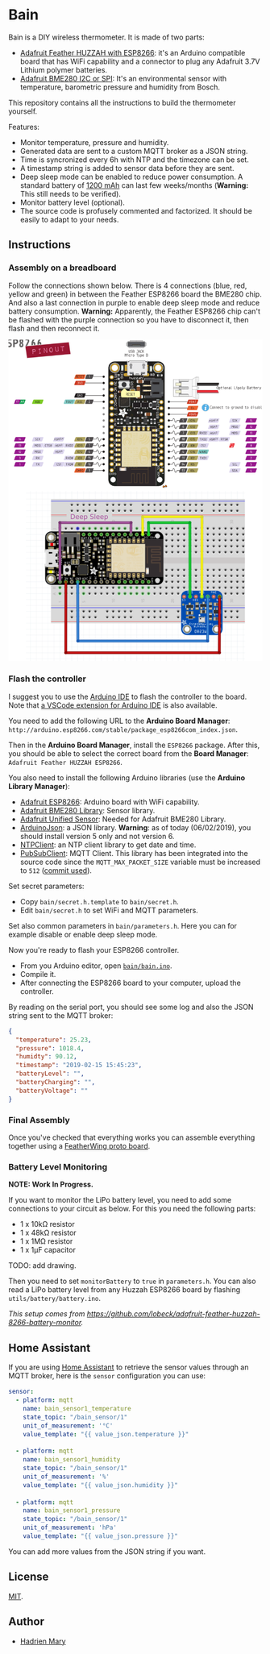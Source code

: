 # Bain

Bain is a DIY wireless thermometer. It is made of two parts:

- [Adafruit Feather HUZZAH with ESP8266](https://www.adafruit.com/product/2821): it's an Arduino compatible board that has WiFi capability and a connector to plug any Adafruit 3.7V Lithium polymer batteries.
- [Adafruit BME280 I2C or SPI](https://www.adafruit.com/product/2652): It's an environmental sensor with temperature, barometric pressure and humidity from Bosch.

This repository contains all the instructions to build the thermometer yourself.

Features:

- Monitor temperature, pressure and humidity.
- Generated data are sent to a custom MQTT broker as a JSON string.
- Time is syncronized every 6h with NTP and the timezone can be set.
- A timestamp string is added to sensor data before they are sent.
- Deep sleep mode can be enabled to reduce power consumption. A standard battery of [1200 mAh](https://www.adafruit.com/product/258) can last few weeks/months (**Warning:** This still needs to be verified).
- Monitor battery level (optional).
- The source code is profusely commented and factorized. It should be easily to adapt to your needs.

## Instructions

### Assembly on a breadboard

Follow the connections shown below. There is 4 connections (blue, red, yellow and green) in between the Feather ESP8266 board the BME280 chip. And also a last connection in purple to enable deep sleep mode and reduce battery consumption. **Warning:** Apparently, the Feather ESP8266 chip can't be flashed with the purple connection so you have to disconnect it, then flash and then reconnect it.

![Feather ESP8266](fritzing/drawing.png)

### Flash the controller

I suggest you to use the [Arduino IDE](https://www.arduino.cc/en/main/software) to flash the controller to the board. Note that [a VSCode extension for Arduino IDE](https://marketplace.visualstudio.com/items?itemName=vsciot-vscode.vscode-arduino) is also available.

You need to add the following URL to the **Arduino Board Manager**: `http://arduino.esp8266.com/stable/package_esp8266com_index.json`.

Then in the **Arduino Board Manager**, install the `ESP8266` package. After this, you should be able to select the correct board from the **Board Manager**: `Adafruit Feather HUZZAH ESP8266`.

You also need to install the following Arduino libraries (use the **Arduino Library Manager**):

- [Adafruit ESP8266](https://github.com/adafruit/Adafruit_ESP8266): Arduino board with WiFi capability.
- [Adafruit BME280 Library](https://github.com/adafruit/Adafruit_BME280_Library): Sensor library.
- [Adafruit Unified Sensor](https://github.com/adafruit/Adafruit_Sensor): Needed for Adafruit BME280 Library.
- [ArduinoJson](https://github.com/bblanchon/ArduinoJson): a JSON library. **Warning**: as of today (06/02/2019), you should install version 5 only and not version 6.
- [NTPClient](https://github.com/arduino-libraries/NTPClient): an NTP client library to get date and time.
- [PubSubClient](https://github.com/knolleary/pubsubclient): MQTT Client. This library has been integrated into the source code since the `MQTT_MAX_PACKET_SIZE` variable must be increased to `512` ([commit used](https://github.com/knolleary/pubsubclient/tree/26ce89fa476da85399b736f885274d67676dacb8)).

Set secret parameters:

- Copy `bain/secret.h.template` to `bain/secret.h`.
- Edit `bain/secret.h` to set WiFi and MQTT parameters.

Set also common parameters in `bain/parameters.h`. Here you can for example disable or enable deep sleep mode.

Now you're ready to flash your ESP8266 controller.

- From you Arduino editor, open [`bain/bain.ino`](bain/bain.ino).
- Compile it.
- After connecting the ESP8266 board to your computer, upload the controller.

By reading on the serial port, you should see some log and also the JSON string sent to the MQTT broker:

```json
{
  "temperature": 25.23,
  "pressure": 1018.4,
  "humidty": 90.12,
  "timestamp": "2019-02-15 15:45:23",
  "batteryLevel": "",
  "batteryCharging": "",
  "batteryVoltage": ""
}
```

### Final Assembly

Once you've checked that everything works you can assemble everything together using a [FeatherWing proto board](https://www.adafruit.com/product/2884).

### Battery Level Monitoring

**NOTE: Work In Progress.**

If you want to monitor the LiPo battery level, you need to add some connections to your circuit as below. For this you need the following parts:

- 1 x 10kΩ resistor
- 1 x 48kΩ resistor
- 1 x 1MΩ resistor
- 1 x 1µF capacitor

TODO: add drawing.

Then you need to set `monitorBattery` to `true` in `parameters.h`. You can also read a LiPo battery level from any Huzzah ESP8266 board by flashing `utils/battery/battery.ino`.

*This setup comes from https://github.com/lobeck/adafruit-feather-huzzah-8266-battery-monitor.*

## Home Assistant

If you are using [Home Assistant](https://www.home-assistant.io) to retrieve the sensor values through an MQTT broker, here is the `sensor` configuration you can use:

```yaml
sensor:
  - platform: mqtt
    name: bain_sensor1_temperature
    state_topic: "/bain_sensor/1"
    unit_of_measurement: '°C'
    value_template: "{{ value_json.temperature }}"

  - platform: mqtt
    name: bain_sensor1_humidity
    state_topic: "/bain_sensor/1"
    unit_of_measurement: '%'
    value_template: "{{ value_json.humidity }}"

  - platform: mqtt
    name: bain_sensor1_pressure
    state_topic: "/bain_sensor/1"
    unit_of_measurement: 'hPa'
    value_template: "{{ value_json.pressure }}"
```

You can add more values from the JSON string if you want.

## License

[MIT](./LICENSE).

## Author

- [Hadrien Mary](mailto:hadrien.mary_AT_gmail.com)
